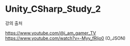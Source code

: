 # Unity_CSharp_Study_2

강의 출처

https://www.youtube.com/@i_am_gamer_TV
https://www.youtube.com/watch?v=-Myy_fRljo0 (O_JSON)
